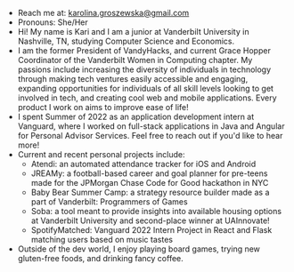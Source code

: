 - Reach me at: karolina.groszewska@gmail.com
- Pronouns: She/Her
- Hi! My name is Kari and I am a junior at Vanderbilt University in Nashville, TN, studying Computer Science and Economics. 
- I am the former President of VandyHacks, and current Grace Hopper Coordinator of the Vanderbilt Women in Computing chapter. My passions include increasing the diversity of individuals in technology through making tech ventures easily accessible and engaging, expanding opportunities for individuals of all skill levels looking to get involved in tech, and creating cool web and mobile applications. Every product I work on aims to improve ease of life!
- I spent Summer of 2022 as an application development intern at Vanguard, where I worked on full-stack applications in Java and Angular for Personal Advisor Services. Feel free to reach out if you'd like to hear more!
- Current and recent personal projects include:
    - Atendi: an automated attendance tracker for iOS and Android 
    - JREAMy: a football-based career and goal planner for pre-teens made for the JPMorgan Chase Code for Good hackathon in NYC 
    - Baby Bear Summer Camp: a strategy resource builder made as a part of Vanderbilt: Programmers of Games 
    - Soba: a tool meant to provide insights into available housing options at Vanderbilt University and second-place winner at UAInnovate!
    - SpotifyMatched: Vanguard 2022 Intern Project in React and Flask matching users based on music tastes
- Outside of the dev world, I enjoy playing board games, trying new gluten-free foods, and drinking fancy coffee.
<!--
**KarolinaGroszewska/KarolinaGroszewska** is a ✨ _special_ ✨ repository because its `README.md` (this file) appears on your GitHub profile.

Here are some ideas to get you started:

- 🔭 I’m currently working on ...
- 🌱 I’m currently learning ...
- 👯 I’m looking to collaborate on ...
- 🤔 I’m looking for help with ...
- 💬 Ask me about ...
- 📫 How to reach me: ...
- 😄 Pronouns: ...
- ⚡ Fun fact: ...
-->
